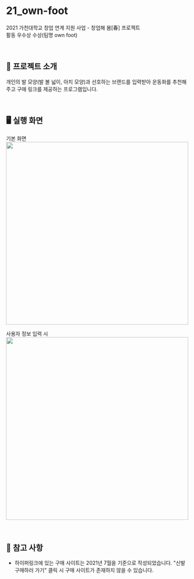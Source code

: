 # 21_own-foot
2021 가천대학교 창업 연계 지원 사업 - 창업해 봄[春] 프로젝트  
활동 우수상 수상(팀명 own foot)

<br>

## 🌸 프로젝트 소개
개인의 발 모양(발 볼 넓이, 아치 모양)과 선호하는 브랜드를 입력받아 운동화를 추천해주고 구매 링크를 제공하는 프로그램입니다.

<br>

## 🖥 실행 화면
기본 화면<br>
<img src="https://user-images.githubusercontent.com/82012751/214575915-e22f4b09-58c3-444f-9cf3-d1457f26d677.png" width="500"/>

사용자 정보 입력 시<br>
<img src="https://user-images.githubusercontent.com/82012751/214576116-d3f6568a-7ad2-4fdd-9ed3-1e2cd018db2d.png" width="500"/>

<br>

## 📢 참고 사항
* 하이퍼링크에 있는 구매 사이트는 2021년 7월을 기준으로 작성되었습니다. "신발 구매하러 가기" 클릭 시 구매 사이트가 존재하지 않을 수 있습니다.
